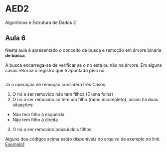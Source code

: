 
# AED2
Algoritmos e Estrutura de Dados 2

## Aula 6

Nesta aula é apresentado o conceito de busca e remoção em árvore binária **de busca**.

A busca encarrega-se de verificar se o nó está ou não na árvore. Em alguns casos retorna o registro que é apontado pelo nó.
```C

```
Já a operação de remoção considera três Casos:
1. O nó a ser removido não tem filhos (É uma folha)
2. O nó a ser removido só tem um filho (ramo incompleto), assim há duas situações:
  * Não tem filho à esquerda
  * Nâo tem filho à direita
3. O nó a ser removido possui dois filhos

Alguns dos códigos acima estão disponíveis no arquivo de exemplo no link:
[Exemplo1](exemplo1/exemplo-arvore1.c)

